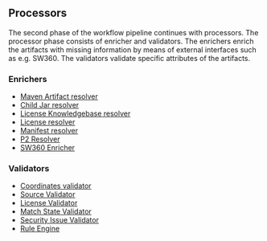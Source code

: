 ## Processors
The second phase of the workflow pipeline continues with processors. The processor phase consists of enricher and validators.
The enrichers enrich the artifacts with missing information by means of external interfaces such as e.g. SW360. The validators validate
specific attributes of the artifacts.

### Enrichers
* [Maven Artifact resolver](./artifact-resolver.html)
* [Child Jar resolver](./child-jar-resolver.html)
* [License Knowledgebase resolver](./license-knowledgebase-resolver.html)
* [License resolver](./license-resolver.html)
* [Manifest resolver](manifest-resolver.html)
* [P2 Resolver](./p2-resolver.html)
* [SW360 Enricher](./sw360-enricher.html)

### Validators
* [Coordinates validator](./coordinates-validator.html)
* [Source Validator](./source-validator.html)
* [License Validator](./license-validator.html)
* [Match State Validator](./match-state-validator.html)
* [Security Issue Validator](./security-issue-validator.html)
* [Rule Engine](./rule-engine.html)